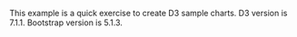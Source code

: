 This example is a quick exercise to create D3 sample charts.
D3 version is 7.1.1.
Bootstrap version is 5.1.3.
